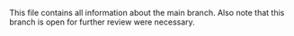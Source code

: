 This file contains all information about the main branch.
Also note that this branch is open for further review were necessary.
